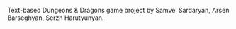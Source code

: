 Text-based Dungeons & Dragons game project by Samvel Sardaryan, Arsen Barseghyan, Serzh Harutyunyan.
